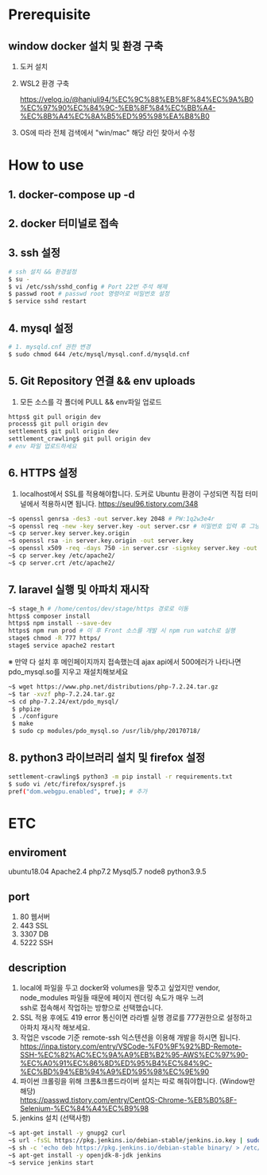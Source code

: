 # Prerequisite

## window docker 설치 및 환경 구축
1. 도커 설치
2. WSL2 환경 구축

    https://velog.io/@hanjuli94/%EC%9C%88%EB%8F%84%EC%9A%B0%EC%97%90%EC%84%9C-%EB%8F%84%EC%BB%A4-%EC%8B%A4%EC%8A%B5%ED%95%98%EA%B8%B0
3. OS에 따라 전체 검색에서 "win/mac" 해당 라인 찾아서 수정

# How to use
## 1. docker-compose up -d
## 2. docker 터미널로 접속
## 3. ssh 설정
```bash
# ssh 설치 && 환경설정
$ su -
$ vi /etc/ssh/sshd_config # Port 22번 주석 해제
$ passwd root # passwd root 명령어로 비밀번호 설정
$ service sshd restart
```
## 4. mysql 설정
```bash
# 1. mysqld.cnf 권한 변경
$ sudo chmod 644 /etc/mysql/mysql.conf.d/mysqld.cnf
```
## 5. Git Repository 연결 && env uploads
1. 모든 소스를 각 폴더에 PULL && env파일 업로드
```bash
https$ git pull origin dev
process$ git pull origin dev
settlement$ git pull origin dev
settlement_crawling$ git pull origin dev
# env 파일 업로드하세요
```
## 6. HTTPS 설정
1. localhost에서 SSL를 적용해야합니다. 도커로 Ubuntu 환경이 구성되면 직접 터미널에서 적용하시면 됩니다.
    https://seul96.tistory.com/348
```bash
~$ openssl genrsa -des3 -out server.key 2048 # PW:1q2w3e4r
~$ openssl req -new -key server.key -out server.csr # 비밀번호 입력 후 그냥 엔터
~$ cp server.key server.key.origin
~$ openssl rsa -in server.key.origin -out server.key
~$ openssl x509 -req -days 750 -in server.csr -signkey server.key -out server.crt
~$ cp server.key /etc/apache2/
~$ cp server.crt /etc/apache2/
```
## 7. laravel 실행 및 아파치 재시작
```bash
~$ stage_h # /home/centos/dev/stage/https 경로로 이동
https$ composer install
https$ npm install --save-dev
https$ npm run prod # 이 후 Front 소스를 개발 시 npm run watch로 실행
stage$ chmod -R 777 https/
stage$ service apache2 restart 
```
※ 만약 다 설치 후 메인페이지까지 접속했는데 ajax api에서 500에러가 나타나면 pdo_mysql.so를 지우고 재설치해보세요
```bash
~$ wget https://www.php.net/distributions/php-7.2.24.tar.gz
~$ tar -xvzf php-7.2.24.tar.gz
~$ cd php-7.2.24/ext/pdo_mysql/
 $ phpize
 $ ./configure
 $ make
 $ sudo cp modules/pdo_mysql.so /usr/lib/php/20170718/
```
## 8. python3 라이브러리 설치 및 firefox 설정
```bash
settlement-crawling$ python3 -m pip install -r requirements.txt
$ sudo vi /etc/firefox/syspref.js
pref("dom.webgpu.enabled", true); # 추가
```
# ETC
## enviroment
ubuntu18.04 Apache2.4 php7.2 Mysql5.7 node8 python3.9.5

## port
1. 80 웹서버
2. 443 SSL
3. 3307 DB
4. 5222 SSH

## description
1. local에 파일을 두고 docker와 volumes을 맞추고 싶었지만 vendor, node_modules 파일들 때문에 페이지 렌더링 속도가 매우 느려<br> ssh로 접속해서 작업하는 방향으로 선택했습니다.
2. SSL 적용 후에도 419 error 통신이면 라라벨 실행 경로를 777권한으로 설정하고 아파치 재시작 해보세요.
3. 작업은 vscode 기준 remote-ssh 익스텐션을 이용해 개발을 하시면 됩니다.<br> https://inpa.tistory.com/entry/VSCode-%F0%9F%92%BD-Remote-SSH-%EC%82%AC%EC%9A%A9%EB%B2%95-AWS%EC%97%90-%EC%A0%91%EC%86%8D%ED%95%B4%EC%84%9C-%EC%BD%94%EB%94%A9%ED%95%98%EC%9E%90
4. 파이썬 크롤링을 위해 크롬&크롬드라이버 설치는 따로 해줘야합니다. (Window만 해당)<br>
https://passwd.tistory.com/entry/CentOS-Chrome-%EB%B0%8F-Selenium-%EC%84%A4%EC%B9%98
5. jenkins 설치 (선택사항)
```bash
~$ apt-get install -y gnupg2 curl
~$ url -fsSL https://pkg.jenkins.io/debian-stable/jenkins.io.key | sudo apt-key add -
~$ sh -c 'echo deb https://pkg.jenkins.io/debian-stable binary/ > /etc/apt/sources.list.d/jenkins.list'
~$ apt-get install -y openjdk-8-jdk jenkins
~$ service jenkins start
```

